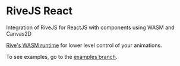 # RiveJS React

Integration of RiveJS for ReactJS with components using WASM and Canvas2D

[Rive's WASM runtime](https://github.com/rive-app/rive-canvas) for lower level control of your animations.

To see examples, go to the [examples branch](https://github.com/MrEmii/RiveJS-React/tree/examples).